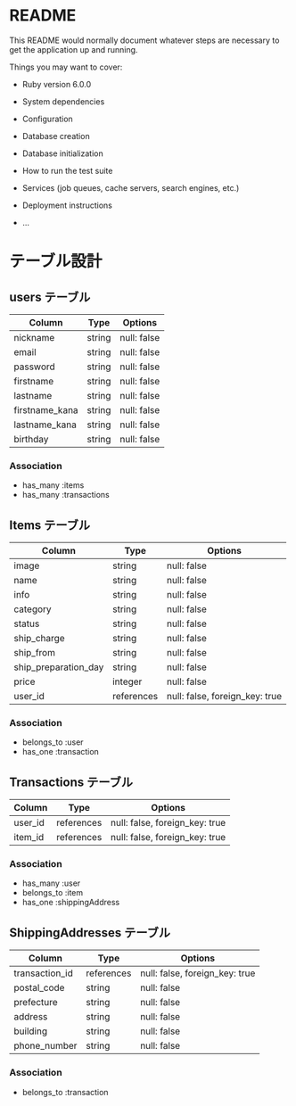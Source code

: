# README

This README would normally document whatever steps are necessary to get the
application up and running.

Things you may want to cover:

* Ruby version
6.0.0
* System dependencies

* Configuration

* Database creation

* Database initialization

* How to run the test suite

* Services (job queues, cache servers, search engines, etc.)

* Deployment instructions

* ...

# テーブル設計

## users テーブル

| Column         | Type   | Options     |
| --------       | ------ | ----------- |
| nickname       | string | null: false |
| email          | string | null: false |
| password       | string | null: false |
| firstname      | string | null: false |
| lastname       | string | null: false |
| firstname_kana | string | null: false |
| lastname_kana  | string | null: false |
| birthday       | string | null: false |


### Association

- has_many :items
- has_many :transactions

## Items テーブル

| Column               | Type       | Options     |
| ------               | ------     | ----------- |
| image                | string     | null: false |
| name                 | string     | null: false |
| info                 | string     | null: false |
| category             | string     | null: false |
| status               | string     | null: false |
| ship_charge          | string     | null: false |
| ship_from            | string     | null: false |
| ship_preparation_day | string     | null: false |
| price                | integer    | null: false |
| user_id              | references | null: false, foreign_key: true |

### Association

- belongs_to :user
- has_one :transaction

## Transactions テーブル

| Column    | Type       | Options                        |
| ------    | ---------- | ------------------------------ |
| user_id   | references | null: false, foreign_key: true |
| item_id   | references | null: false, foreign_key: true |

### Association

- has_many :user
- belongs_to :item
- has_one :shippingAddress 

## ShippingAddresses テーブル

| Column         | Type       | Options                        |
| -------        | ---------- | ------------------------------ |
| transaction_id | references | null: false, foreign_key: true |
| postal_code    | string     | null: false |
| prefecture     | string     | null: false |
| address        | string     | null: false |
| building       | string     | null: false |
| phone_number   | string     | null: false |


### Association

- belongs_to :transaction
